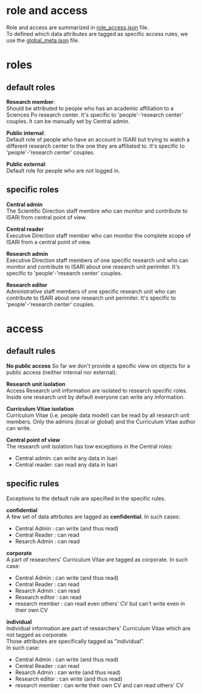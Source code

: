 # role and access

Role and access are summarized in [role_access.json](role_access.json) file.  
To defined which data attributes are tagged as specific access rules, we use the [global_meta.json](global_meta.json) file.

# roles 

## default roles

**Research member**:  
Should be attributed to people who has an academic affiliation to a Sciences Po research center.
It's specific to 'people'-'research center' couples.
It can be manually set by Central admin.

**Public internal**:  
Default role of people who have an account in ISARI but trying to watch a different research center to the one they are affiliated to.
It's specific to 'people'-'research center' couples.

**Public external**:  
Default role for people who are not logged in.

## specific roles

**Central admin**  
The Scientific Direction staff membre who can monitor and contribute to ISARI from central point of view.

**Central reader**  
Executive Direction staff member who can monitor the complete scope of ISARI from a central point of view.

**Research admin**  
Executive Direction staff members of one specific research unit who can monitor and contribute to ISARI about one research unit perimiter.
It's specific to 'people'-'research center' couples.

**Research editor**  
Administrative staff members of one specific research unit who can contribute to ISARI about one research unit perimiter.
It's specific to 'people'-'research center' couples.
	
# access 

## default rules

**No public access**
So far we don't provide a specific view on objects for a public access (neither internal nor external).

**Research unit isolation**  
Access Research unit information are isolated to research specific roles.
Inside one research unit by default everyone can write any information.

**Curriculum Vitae isolation**  
Curriculum Vitae (i.e. people data model) can be read by all research unit members.
Only the admins (local or global) and the Curriculum Vitae author can write.

**Central point of view**  
The research unit isolation has tow exceptions in the Central roles:

- Central admin: can write any data in Isari
- Central reader: can read any data in Isari 

## specific rules

Exceptions to the default rule are specified in the specific rules.

**confidential**  
A few set of data attrbutes are tagged as **confidential**.
In such cases:

- Central Admin : can write (and thus read)
- Central Reader : can read
- Resarch Admin : can read

**corporate**  
A part of researchers' Curriculum Vitae are tagged as corporate.
In such case:

- Central Admin : can write (and thus read)
- Central Reader : can read
- Resarch Admin : can read
- Research editor : can read
- research member : can read even others' CV but can't write even in their own CV

**individual**  
Individual information are part of researchers' Curriculum Vitae which are not tagged as corporate.  
Those attributes are specifically tagged as "individual".  
In such case:

- Central Admin : can write (and thus read)
- Central Reader : can read
- Resarch Admin : can write (and thus read)
- Research editor : can write (and thus read)
- research member : can write their own CV and can read others' CV  



